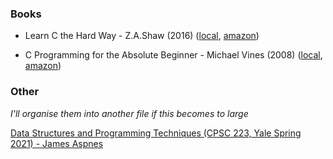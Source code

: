 ### Books

- Learn C the Hard Way - Z.A.Shaw (2016) ([local](/books/Learn-C-Hard-Way.pdf), [amazon](https://www.amazon.co.uk/Learn-Hard-Way-Practical-Computational-ebook/dp/B013PNU6VQ/))

- C Programming for the Absolute Beginner - Michael Vines (2008) ([local](/books/C-Programming-Absolute-Beginner.pdf), [amazon](https://www.amazon.co.uk/C-Programming-Absolute-Beginner-Second/dp/1598634801))

### Other
*I'll organise them into another file if this becomes to large*  

[Data Structures and Programming Techniques (CPSC 223, Yale Spring 2021) - James Aspnes](http://cs.yale.edu/homes/aspnes/classes/223/notes.html)
